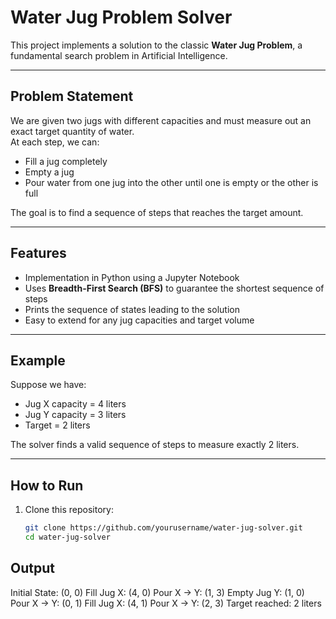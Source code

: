 # Water Jug Problem Solver

This project implements a solution to the classic **Water Jug Problem**, a fundamental search problem in Artificial Intelligence.  

---

## Problem Statement
We are given two jugs with different capacities and must measure out an exact target quantity of water.  
At each step, we can:
- Fill a jug completely
- Empty a jug
- Pour water from one jug into the other until one is empty or the other is full

The goal is to find a sequence of steps that reaches the target amount.

---

## Features
- Implementation in Python using a Jupyter Notebook
- Uses **Breadth-First Search (BFS)** to guarantee the shortest sequence of steps
- Prints the sequence of states leading to the solution
- Easy to extend for any jug capacities and target volume

---

## Example
Suppose we have:
- Jug X capacity = 4 liters  
- Jug Y capacity = 3 liters  
- Target = 2 liters  

The solver finds a valid sequence of steps to measure exactly 2 liters.

---

## How to Run
1. Clone this repository:
   ```bash
   git clone https://github.com/yourusername/water-jug-solver.git
   cd water-jug-solver
## Output
Initial State: (0, 0)
Fill Jug X: (4, 0)
Pour X -> Y: (1, 3)
Empty Jug Y: (1, 0)
Pour X -> Y: (0, 1)
Fill Jug X: (4, 1)
Pour X -> Y: (2, 3)
Target reached: 2 liters
